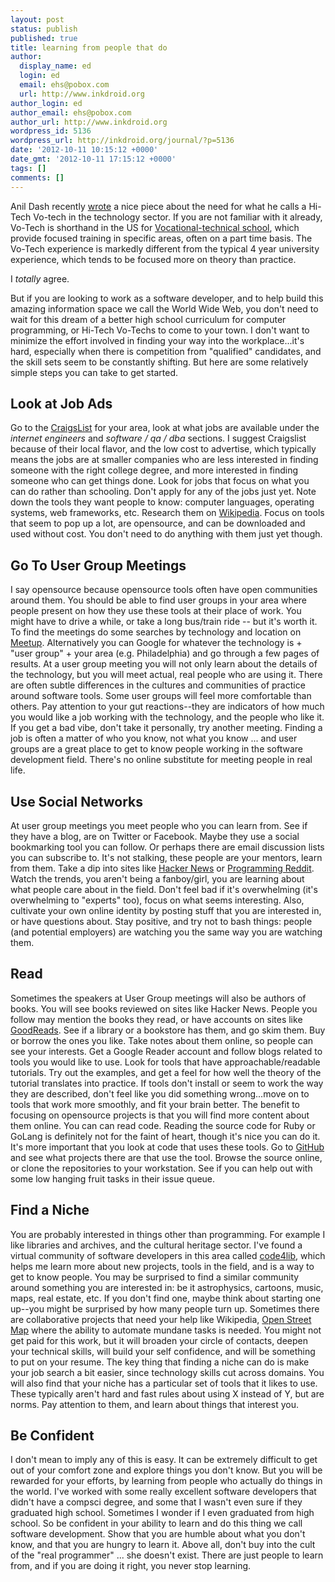 ```yaml
---
layout: post
status: publish
published: true
title: learning from people that do
author:
  display_name: ed
  login: ed
  email: ehs@pobox.com
  url: http://www.inkdroid.org
author_login: ed
author_email: ehs@pobox.com
author_url: http://www.inkdroid.org
wordpress_id: 5136
wordpress_url: http://inkdroid.org/journal/?p=5136
date: '2012-10-11 10:15:12 +0000'
date_gmt: '2012-10-11 17:15:12 +0000'
tags: []
comments: []
---
```

<p>Anil Dash recently <a href="http://dashes.com/anil/2012/10/the-blue-collar-coder.html">wrote</a> a nice piece about the need for what he calls a Hi-Tech Vo-tech in the technology sector. If you are not familiar with it already, Vo-Tech is shorthand in the US for <a href="http://en.wikipedia.org/wiki/Vocational-technical_school">Vocational-technical school</a>, which provide focused training in specific areas, often on a part time basis. The Vo-Tech experience is markedly different from the typical 4 year university experience, which tends to be focused more on theory than practice.</p>
<p>I <em>totally</em> agree. </p>
<p>But if you are looking to work as a software developer, and to help build this amazing information space we call the World Wide Web, you don't need to wait for this dream of a better high school curriculum for computer programming, or Hi-Tech Vo-Techs to come to your town. I don't want to minimize the effort involved in finding your way into the workplace...it's hard, especially when there is competition from "qualified" candidates, and the skill sets seem to be constantly shifting. But here are some relatively simple steps you can take to get started.</p>
<h2>Look at Job Ads</h2>
<p>Go to the <a href="http://craigslist.org">CraigsList</a> for your area, look at what jobs are available under the <em>internet engineers</em> and <em>software / qa / dba</em> sections. I suggest Craigslist because of their local flavor, and the low cost to advertise, which typically means the jobs are at smaller companies who are less interested in finding someone with the right college degree, and more interested in finding someone who can get things done. Look for jobs that focus on what you can do rather than schooling. Don't apply for any of the jobs just yet. Note down the tools they want people to know: computer languages, operating systems, web frameworks, etc. Research them on <a href="http://wikipedia.org">Wikipedia</a>. Focus on tools that seem to pop up a lot, are opensource, and can be downloaded and used without cost. You don't need to do anything with them just yet though.</p>
<h2>Go To User Group Meetings</h2>
<p>I say opensource because opensource tools often have open communities around them. You should be able to find user groups in your area where people present on how they use these tools at their place of work. You might have to drive a while, or take a long bus/train ride -- but it's worth it. To find the meetings do some searches by technology and location on <a href="http://meetup.com">Meetup</a>. Alternatively you can Google for whatever the technology is + "user group" + your area (e.g. Philadelphia) and go through a few pages of results. At a user group meeting you will not only learn about the details of the technology, but you will meet actual, real people who are using it. There are often subtle differences in the cultures and communities of practice around software tools. Some user groups will feel more comfortable than others. Pay attention to your gut reactions--they are indicators of how much you would like a job working with the technology, and the people who like it. If you get a bad vibe, don't take it personally, try another meeting. Finding a job is often a matter of who you know, not what you know ... and user groups are a great place to get to know people working in the software development field. There's no online substitute for meeting people in real life.</p>
<h2>Use Social Networks</h2>
<p>At user group meetings you meet people who you can learn from. See if they have a blog, are on Twitter or Facebook. Maybe they use a social bookmarking tool you can follow. Or perhaps there are email discussion lists you can subscribe to. It's not stalking, these people are your mentors, learn from them. Take a dip into sites like <a href="http://news.ycombinator.com/">Hacker News</a> or <a href="http://www.reddit.com/r/programming/">Programming Reddit</a>. Watch the trends, you aren't being a fanboy/girl, you are learning about what people care about in the field. Don't feel bad if it's overwhelming (it's overwhelming to "experts" too), focus on what seems interesting. Also, cultivate your own online identity by posting stuff that you are interested in, or have questions about. Stay positive, and try not to bash things: people (and potential employers) are watching you the same way you are watching them.</p>
<h2>Read</h2>
<p>Sometimes the speakers at User Group meetings will also be authors of books. You will see books reviewed on sites like Hacker News. People you follow may mention the books they read, or have accounts on sites like <a href="http://goodreads.com">GoodReads</a>. See if a library or a bookstore has them, and go skim them. Buy or borrow the ones you like. Take notes about them online, so people can see your interests. Get a Google Reader account and follow blogs related to tools you would like to use. Look for tools that have approachable/readable tutorials. Try out the examples, and get a feel for how well the theory of the tutorial translates into practice. If tools don't install or seem to work the way they are described, don't feel like you did something wrong...move on to tools that work more smoothly, and fit your brain better. The benefit to focusing on opensource projects is that you will find more content about them online. You can can read code. Reading the source code for Ruby or GoLang is definitely not for the faint of heart, though it's nice you can do it. It's more important that you look at code that uses these tools. Go to <a href="http://github.com">GitHub</a> and see what projects there are that use the tool. Browse the source online, or clone the repositories to your workstation. See if you can help out with some low hanging fruit tasks in their issue queue.</p>
<h2>Find a Niche</h2>
<p>You are probably interested in things other than programming. For example I like libraries and archives, and the cultural heritage sector. I've found a virtual community of software developers in this area called <a href="http://code4lib.org">code4lib</a>, which helps me learn more about new projects, tools in the field, and is a way to get to know people. You may be surprised to find a similar community around something you are interested in: be it astrophysics, cartoons, music, maps, real estate, etc. If you don't find one, maybe think about starting one up--you might be surprised by how many people turn up. Sometimes there are collaborative projects that need your help like Wikipedia, <a href="http://www.openstreetmap.org/">Open Street Map</a> where the ability to automate mundane tasks is needed. You might not get paid for this work, but it will broaden your circle of contacts, deepen your technical skills, will build your self confidence, and will be something to put on your resume. The key thing that finding a niche can do is make your job search a bit easier, since technology skills cut across domains. You will also find that your niche has a particular set of tools that it likes to use. These typically aren't hard and fast rules about using X instead of Y, but are norms. Pay attention to them, and learn about things that interest you.</p>
<h2>Be Confident</h2>
<p>I don't mean to imply any of this is easy. It can be extremely difficult to get out of your comfort zone and explore things you don't know. But you will be rewarded for your efforts, by learning from people who actually do things in the world. I've worked with some really excellent software developers that didn't have a compsci degree, and some that I wasn't even sure if they graduated high school. Sometimes I wonder if I even graduated from high school. So be confident in your ability to learn and do this thing we call software development. Show that you are humble about what you don't know, and that you are hungry to learn it. Above all, don't buy into the cult of the "real programmer" ... she doesn't exist. There are just people to learn from, and if you are doing it right, you never stop learning.</p>
